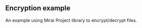 Encryption example
------------------

An example using Mirai Project library to encrypt/decrypt files.
